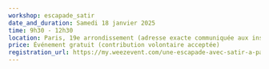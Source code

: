 ```yaml
---
workshop: escapade_satir
date_and_duration: Samedi 18 janvier 2025
time: 9h30 - 12h30
location: Paris, 19e arrondissement (adresse exacte communiquée aux inscrit·es)
price: Événement gratuit (contribution volontaire acceptée)
registration_url: https://my.weezevent.com/une-escapade-avec-satir-a-paris-2025
---
```


